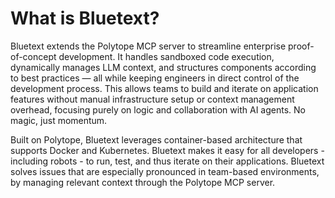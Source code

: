 # What is Bluetext?

Bluetext extends the Polytope MCP server to streamline enterprise proof-of-concept development. It handles sandboxed code execution, dynamically manages LLM context, and structures components according to best practices — all while keeping engineers in direct control of the development process. This allows teams to build and iterate on application features without manual infrastructure setup or context management overhead, focusing purely on logic and collaboration with AI agents. No magic, just momentum.

Built on Polytope, Bluetext leverages container-based architecture that supports Docker and Kubernetes. Bluetext makes it easy for all developers - including robots - to run, test, and thus iterate on their applications. Bluetext solves issues that are especially pronounced in team-based environments, by managing relevant context through the Polytope MCP server.





